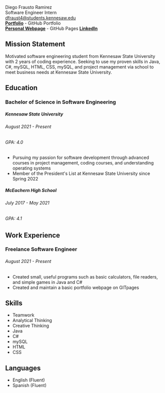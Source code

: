 Diego Frausto Ramirez\
Software Engineer Intern \
dfraust4@students.kennesaw.edu \
__[Portfolio](https://github.com/DiegoFraR)__ - GitHub Portfolio  
__[Personal Webpage](https://diegofrar.github.io/Website/Home.html)__ - GitHub Pages
__[LinkedIn](https://www.linkedin.com/in/diego-frausto-ramirez-9921ba27a/)__ 

## Mission Statement
Motivated software engineering student from Kennesaw State University with 2 years of coding experience. Seeking to use my proven skills in Java, C#, mySQL, HTML, CSS, mySQL, and project management via school to meet business needs at Kennesaw State University. 

## Education

### Bachelor of Science in Software Engineering
##### Kennesaw State University 
###### August 2021 - Present
###### GPA: 4.0
* Pursuing my passion for software development through advanced courses in project management, coding courses, and understanding operating systems
* Member of the President's List at Kennesaw State University since Spring 2022

##### McEachern High School
###### July 2017 - May 2021
###### GPA: 4.1 


## Work Experience
### Freelance Software Engineer
###### August 2021 - Present
* Created small, useful programs such as basic calculators, file readers, and simple games in Java and C#
* Created and maintain a basic portfolio webpage on GITpages 

## Skills
* Teamwork
* Analytical Thinking
* Creative Thinking
* Java
* C#
* mySQL
* HTML
* CSS

## Languages
* English (Fluent)
* Spanish (Fluent)

